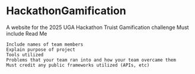 # HackathonGamification
A website for the 2025 UGA Hackathon Truist Gamification challenge
Must include Read Me

    Include names of team members 
    Explain purpose of project
    Tools utilized 
    Problems that your team ran into and how your team overcame them
    Must credit any public frameworks utilized (APIs, etc)
